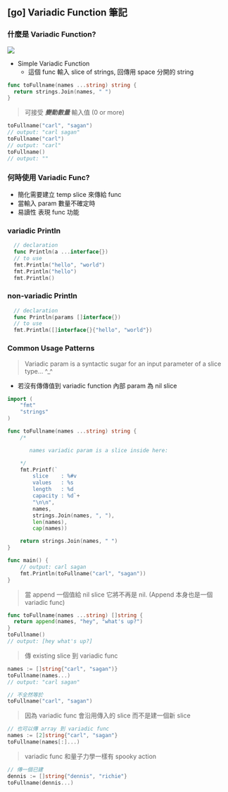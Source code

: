 ## [go] Variadic Function 筆記

### **什麼是 Variadic Function?**

![](https://miro.medium.com/max/2000/1*VmY8owzjVTYfyfMgbIJ1eQ.png)

* Simple Variadic Function
  - 這個 func 輸入 slice of strings, 回傳用 space 分開的 string
```go
func toFullname(names ...string) string {
  return strings.Join(names, " ")
}
```
> 可接受 ***變動數量*** 輸入值 (0 or more)
```go
toFullname("carl", "sagan")
// output: "carl sagan"
toFullname("carl")
// output: "carl"
toFullname()
// output: ""

```

### 何時使用 Variadic Func?
* 簡化需要建立 temp slice 來傳給 func
* 當輸入 param 數量不確定時
* 易讀性 表現 func 功能

### variadic Println
```go
  // declaration
  func Println(a ...interface{})
  // to use
  fmt.Println("hello", "world")
  fmt.Println("hello")
  fmt.Println()
```
### non-variadic Println
```go
  // declaration
  func Println(params []interface{})
  // to use
  fmt.Println([]interface{}{"hello", "world"})
```

### Common Usage Patterns
  > Variadic param is a syntactic sugar for an input parameter of a slice type... ^_^

* 若沒有傳傳值到 variadic function 內部 param 為 nil slice

```go
import (
	"fmt"
	"strings"
)

func toFullname(names ...string) string {
	/*

	   names variadic param is a slice inside here:

	*/
	fmt.Printf(`
        slice    : %#v
        values   : %s
        length   : %d
        capacity : %d`+
		"\n\n",
		names,
		strings.Join(names, ", "),
		len(names),
		cap(names))

	return strings.Join(names, " ")
}

func main() {
	// output: carl sagan
	fmt.Println(toFullname("carl", "sagan"))
}
```

> 當 append 一個值給 nil slice 它將不再是 nil. (Append 本身也是一個 variadic func)
```go
func toFullname(names ...string) []string {
  return append(names, "hey", "what's up?")
}
toFullname()
// output: [hey what's up?]
```

> 傳 existing slice 到 variadic func
```go
names := []string{"carl", "sagan")}
toFullname(names...)
// output: "carl sagan"

// 不全然等於
toFullname("carl", "sagan")

```
> 因為 variadic func 會沿用傳入的 slice 而不是建一個新 slice
```go
// 也可以傳 array 到 variadic func
names := [2]string{"carl", "sagan"}
toFullname(names[:]...)

```
> variadic func 和量子力學一樣有 spooky action
```go
// 傳一個已建
dennis := []string{"dennis", "richie"}
toFullname(dennis...)

```
